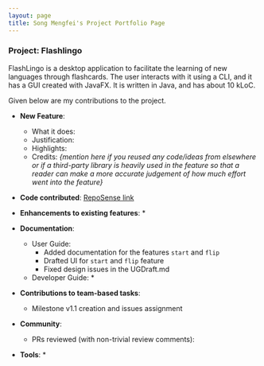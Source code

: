 ```yaml
---
layout: page
title: Song Mengfei's Project Portfolio Page
---
```


### Project: Flashlingo

FlashLingo is a desktop application to facilitate the learning of new languages through flashcards. The user interacts with it using a CLI, and it has a GUI created with JavaFX. It is written in Java, and has about 10 kLoC.

Given below are my contributions to the project.

* **New Feature**:
    * What it does:
    * Justification:
    * Highlights:
    * Credits: *{mention here if you reused any code/ideas from elsewhere or if a third-party library is heavily used in the feature so that a reader can make a more accurate judgement of how much effort went into the feature}*

* **Code contributed**: [RepoSense link](https://nus-cs2103-ay2324s1.github.io/tp-dashboard/?search=a1waysd&breakdown=true)

* **Enhancements to existing features**:
    *

* **Documentation**:
    * User Guide:
        * Added documentation for the features `start` and `flip`
        * Drafted UI for `start` and `flip` feature
        * Fixed design issues in the UGDraft.md
    * Developer Guide:
        *

* **Contributions to team-based tasks**:
    * Milestone v1.1 creation and issues assignment
* **Community**:
    * PRs reviewed (with non-trivial review comments):

* **Tools**:
    *

